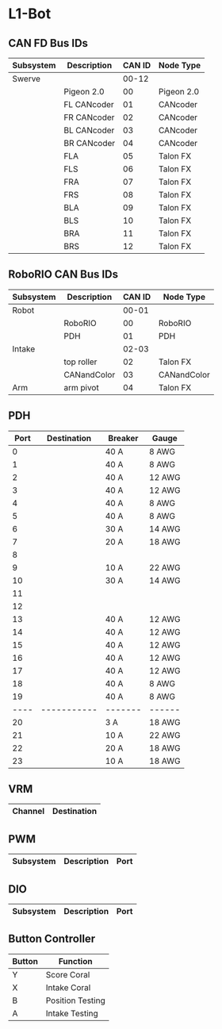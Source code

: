 # L1-Bot

## CAN FD Bus IDs
| Subsystem | Description | CAN ID | Node Type  |
| --------- | ----------- | ------ | ---------- |
| Swerve    |             | 00-12  |            |
|           | Pigeon 2.0  | 00     | Pigeon 2.0 |
|           | FL CANcoder | 01     | CANcoder   |
|           | FR CANcoder | 02     | CANcoder   |
|           | BL CANcoder | 03     | CANcoder   |
|           | BR CANcoder | 04     | CANcoder   |
|           | FLA         | 05     | Talon FX   |
|           | FLS         | 06     | Talon FX   |
|           | FRA         | 07     | Talon FX   |
|           | FRS         | 08     | Talon FX   |
|           | BLA         | 09     | Talon FX   |
|           | BLS         | 10     | Talon FX   |
|           | BRA         | 11     | Talon FX   |
|           | BRS         | 12     | Talon FX   |


## RoboRIO CAN Bus IDs
| Subsystem | Description | CAN ID | Node Type   |
| --------- | ----------- | ------ | ----------- |
| Robot     |             | 00-01  |             |
|           | RoboRIO     | 00     | RoboRIO     |
|           | PDH         | 01     | PDH         |
| Intake    |             | 02-03  |             |
|           | top roller  | 02     | Talon FX    |
|           | CANandColor | 03     | CANandColor |
| Arm       | arm pivot   | 04     | Talon FX    |

## PDH
| Port | Destination | Breaker | Gauge  |
| ---- | ----------- | ------- | ------ |
| 0    |             | 40 A    | 8 AWG  |
| 1    |             | 40 A    | 8 AWG  |
| 2    |             | 40 A    | 12 AWG |
| 3    |             | 40 A    | 12 AWG |
| 4    |             | 40 A    | 8 AWG  |
| 5    |             | 40 A    | 8 AWG  |
| 6    |             | 30 A    | 14 AWG |
| 7    |             | 20 A    | 18 AWG |
| 8    |             |         |        |
| 9    |             | 10 A    | 22 AWG |
| 10   |             | 30 A    | 14 AWG |
| 11   |             |         |        |
| 12   |             |         |        |
| 13   |             | 40 A    | 12 AWG |
| 14   |             | 40 A    | 12 AWG |
| 15   |             | 40 A    | 12 AWG |
| 16   |             | 40 A    | 12 AWG |
| 17   |             | 40 A    | 12 AWG |
| 18   |             | 40 A    | 8 AWG  |
| 19   |             | 40 A    | 8 AWG  |
| ---- | ----------- | ------- | ------ |
| 20   |             | 3 A     | 18 AWG |
| 21   |             | 10 A    | 22 AWG |
| 22   |             | 20 A    | 18 AWG |
| 23   |             | 10 A    | 18 AWG |

## VRM
| Channel | Destination |
| ------- | ----------- |


## PWM
| Subsystem | Description | Port |
| --------- | ----------- | ---- |

## DIO
| Subsystem | Description | Port |
| --------- | ----------- | ---- |

## Button Controller
| Button     | Function         |
| ---------- | -----------------|
| Y          | Score Coral      |
| X          | Intake Coral     |
| B          | Position Testing |
| A          | Intake Testing   |


